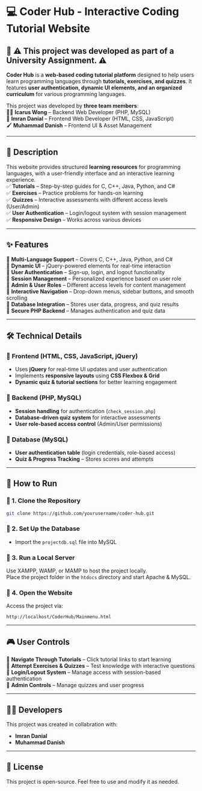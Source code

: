 # 💻 Coder Hub - Interactive Coding Tutorial Website  

## 📌 **⚠️ This project was developed as part of a University Assignment. ⚠️**  
**Coder Hub** is a **web-based coding tutorial platform** designed to help users learn programming languages through **tutorials, exercises, and quizzes**. It features **user authentication, dynamic UI elements, and an organized curriculum** for various programming languages.  

This project was developed by **three team members**:  
👨‍💻 **Icarus Wong** – Backend Web Developer (PHP, MySQL)  
🎨 **Imran Danial** – Frontend Web Developer (HTML, CSS, JavaScript)  
🖌️ **Muhammad Danish** – Frontend UI & Asset Management  

---

## 📌 Description  
This website provides structured **learning resources** for programming languages, with a user-friendly interface and an interactive learning experience.  
✅ **Tutorials** – Step-by-step guides for C, C++, Java, Python, and C#  
✅ **Exercises** – Practice problems for hands-on learning  
✅ **Quizzes** – Interactive assessments with different access levels (User/Admin)  
✅ **User Authentication** – Login/logout system with session management  
✅ **Responsive Design** – Works across various devices  

---

## ✨ Features  
🔹 **Multi-Language Support** – Covers C, C++, Java, Python, and C#  
🔹 **Dynamic UI** – jQuery-powered elements for real-time interaction  
🔹 **User Authentication** – Sign-up, login, and logout functionality  
🔹 **Session Management** – Personalized experience based on user role  
🔹 **Admin & User Roles** – Different access levels for content management  
🔹 **Interactive Navigation** – Drop-down menus, sidebar buttons, and smooth scrolling  
🔹 **Database Integration** – Stores user data, progress, and quiz results  
🔹 **Secure PHP Backend** – Manages authentication and quiz data  

---

## 🛠️ Technical Details  
### 🔹 **Frontend (HTML, CSS, JavaScript, jQuery)**  
- Uses **jQuery** for real-time UI updates and user authentication  
- Implements **responsive layouts** using **CSS Flexbox & Grid**  
- **Dynamic quiz & tutorial sections** for better learning engagement  

### 🔹 **Backend (PHP, MySQL)**  
- **Session handling** for authentication (`check_session.php`)  
- **Database-driven quiz system** for interactive assessments  
- **User role-based access control** (Admin/User permissions)  

### 🔹 **Database (MySQL)**  
- **User authentication table** (login credentials, role-based access)  
- **Quiz & Progress Tracking** – Stores scores and attempts  

---

## 🚀 How to Run  
### 🔹 1. Clone the Repository  
```sh
git clone https://github.com/yourusername/coder-hub.git
```
### 🔹 2. Set Up the Database  
- Import the `projectdb.sql` file into MySQL  

### 🔹 3. Run a Local Server  
Use XAMPP, WAMP, or MAMP to host the project locally.  
Place the project folder in the `htdocs` directory and start Apache & MySQL.  

### 🔹 4. Open the Website  
Access the project via:  
```
http://localhost/CoderHub/Mainmenu.html
```

---

## 🎮 User Controls  
🎯 **Navigate Through Tutorials** – Click tutorial links to start learning  
🎯 **Attempt Exercises & Quizzes** – Test knowledge with interactive questions  
🎯 **Login/Logout System** – Manage access with session-based authentication  
🎯 **Admin Controls** – Manage quizzes and user progress  

---

## 👨‍💻 Developers  
This project was created in collabration with:  
- **Imran Danial**
- **Muhammad Danish**

---

## 📌 License  
This project is open-source. Feel free to use and modify it as needed.  
